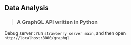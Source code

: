 ## Data Analysis

> ### A GraphQL API written in Python 

Debug server : run `strawberry server main`, and then open `http://localhost:8000/graphql`
